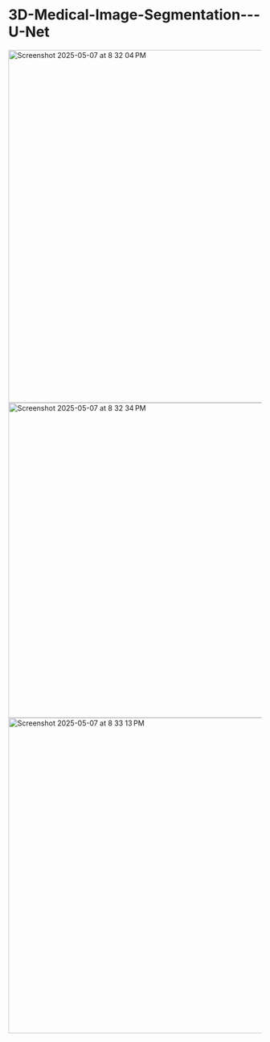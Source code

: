 # 3D-Medical-Image-Segmentation---U-Net


<img width="701" alt="Screenshot 2025-05-07 at 8 32 04 PM" src="https://github.com/user-attachments/assets/c8946129-9de9-4072-a1e5-5d69920a4ece" />


<img width="626" alt="Screenshot 2025-05-07 at 8 32 34 PM" src="https://github.com/user-attachments/assets/7851fd6b-a0d6-4d54-bc0c-4a8451e0208d" />

<img width="627" alt="Screenshot 2025-05-07 at 8 33 13 PM" src="https://github.com/user-attachments/assets/f9987622-58d9-4d49-b9c8-61edd5517060" />
